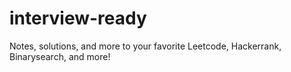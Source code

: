 # interview-ready
Notes, solutions, and more to your favorite Leetcode, Hackerrank, Binarysearch, and more!
